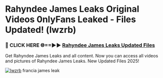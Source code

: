 # Rahyndee James Leaks Original Videos 0nlyFans Leaked - Files Updated! (lwzrb)

<h3>🔴 CLICK HERE 🌐==►► <a href="https://tinyurl.com/3hn5wdd3" rel="nofollow">Rahyndee James Leaks Updated Files</a></h3>

Get Rahyndee James Leaks and all content. Now you can access all videos and pictures of Rahyndee James Leaks. New Updated Files 2025!

[![lwzrb](https://i.imgur.com/4HnBqBT.gif)](https://tinyurl.com/3hn5wdd3)
francia james leak